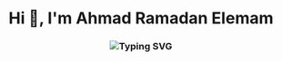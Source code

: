 <h1 align="center">
  Hi 👋, I'm Ahmad Ramadan Elemam
</h1>

<h3 align="center">
  <img src="https://readme-typing-svg.herokuapp.com?font=Fira+Code&size=22&pause=1000&color=4FA3F7&center=true&vCenter=true&width=500&lines=🎓+Computer+Science+Graduate;🏆+ECPC+Finalist;💻+Frontend+Developer+(React%2C+Tailwind%2C+JS%2FTS);⚡+Currently+learning+Backend+with+Node.js" alt="Typing SVG" />
</h3>
